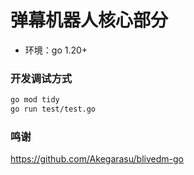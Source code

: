 # 弹幕机器人核心部分
- 环境：go 1.20+
### 开发调试方式
```bash
go mod tidy
go run test/test.go
```
### 鸣谢
https://github.com/Akegarasu/blivedm-go